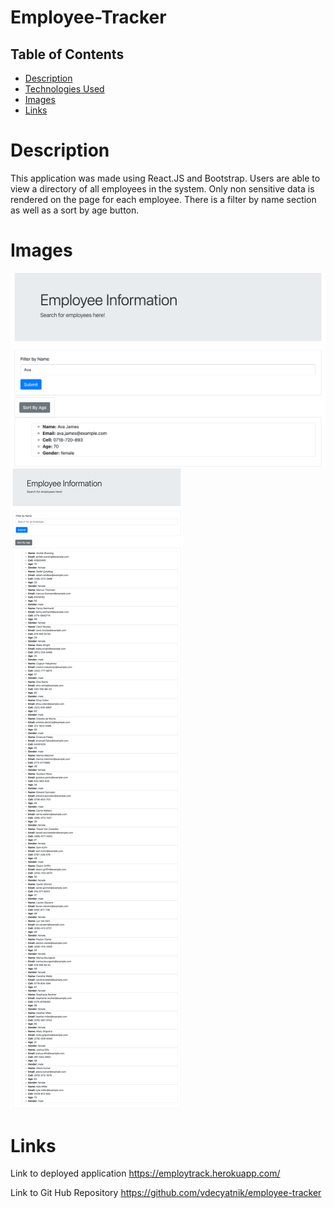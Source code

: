 # Employee-Tracker


## Table of Contents

* [Description](#Description)
* [Technologies Used](#TechnologiesUsed)
* [Images](#Images)
* [Links](#Links)


# Description

This application was made using React.JS and Bootstrap. Users are able to view a directory of all employees in the system. Only non sensitive data is rendered on the page for each employee. There is a filter by name section as well as a sort by age button. 

# Images

![filtersearch](Emp1.png)
![homepage](Emp2.png)

# Links

Link to deployed application https://employtrack.herokuapp.com/

Link to Git Hub Repository https://github.com/vdecyatnik/employee-tracker
